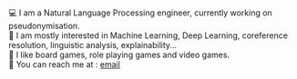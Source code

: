 

:computer:	 I am a Natural Language Processing engineer, currently working on pseudonymisation. \
:snake:	I am mostly interested in Machine Learning, Deep Learning, coreference resolution, linguistic analysis, explainability...  \
:game_die: I like board games, role playing games and video games. \
:email: You can reach me at : [email](mailto:maelle.brassier@gmail.com)


<!---
dieuhah/dieuhah is a ✨ special ✨ repository because its `README.md` (this file) appears on your GitHub profile.
You can click the Preview link to take a look at your changes.
--->

